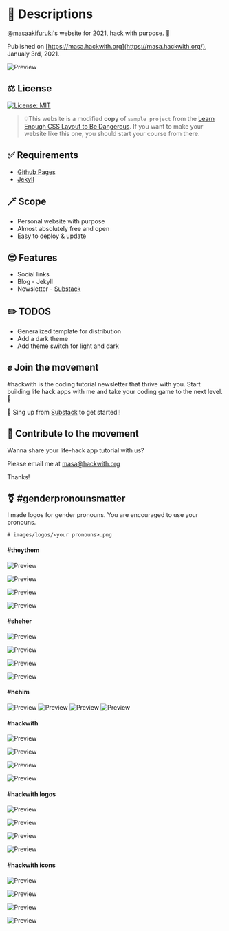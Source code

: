 
# 📄 Descriptions

[@masaakifuruki](https://github.com/masaakifuruki)'s website for 2021, hack with purpose. 🌈

Published on [https://masa.hackwith.org](https://masa.hackwith.org/), Janualy 3rd, 2021.

![Preview](images/screenshot-v-1.png "masa.hackwith.org")

## ⚖️ License

[![License: MIT](https://img.shields.io/badge/License-MIT-green.svg)](LICENSE.md)

> 💡This website is a modified **copy** of `sample project` from the [Learn Enough CSS Layout to Be Dangerous](https://www.learnenough.com/css-and-layout-tutorial/introduction). If you want to make your website like this one, you should start your course from there.


## ✅ Requirements

- [Github Pages](https://pages.github.com/)
- [Jekyll](https://jekyllrb.com/)

## 🪄 Scope
- Personal website with purpose
- Almost absolutely free and open
- Easy to deploy & update

## 😎 Features
- Social links
- Blog - Jekyll
- Newsletter - [Substack](https://hackwith.substack.com/)

## ✏️ TODOS
- Generalized template for distribution
- Add a dark theme
- Add theme switch for light and dark

## ✊ Join the movement
#hackwith is the coding tutorial newsletter that thrive with you. Start building life hack apps with me and take your coding game to the next level. 🚀

📧 Sing up from [Substack](https://hackwith.substack.com/) to get started!!

## 💛 Contribute to the movement

Wanna share your life-hack app tutorial with us?

Please email me at [masa@hackwith.org](masa@hackwith.org)

Thanks!

## ⚧ #genderpronounsmatter
I made logos for gender pronouns. You are encouraged to use your pronouns.

```
# images/logos/<your pronouns>.png
```

#### #theythem

![Preview](images/logos/theythem-light.png "#theythem light")

![Preview](images/logos/theythem-dark.png "#theythem dark")

![Preview](images/logos/theythem-light-trans.png "#theythem light trans")

![Preview](images/logos/theythem-dark-trans.png "#theythem dark trans")

#### #sheher

![Preview](images/logos/sheher-light.png "#sheher light")

![Preview](images/logos/sheher-dark.png "#sheher dark")

![Preview](images/logos/sheher-light-trans.png "#sheher light trans")

![Preview](images/logos/sheher-dark-trans.png "#sheher dark trans")

#### #hehim
![Preview](images/logos/hehim-light.png "#hehim light")
![Preview](images/logos/hehim-dark.png "#hehim dark")
![Preview](images/logos/hehim-light-trans.png "#hehim light trans")
![Preview](images/logos/hehim-dark-trans.png "#hehim dark trans")

#### #hackwith

![Preview](images/logos/hackwith-light.png "#hackwith light")

![Preview](images/logos/hackwith-dark.png "#hackwith dark")

![Preview](images/logos/hackwith-light-trans.png "#hackwith light trans")

![Preview](images/logos/hackwith-dark-trans.png "#hackwith dark trans")

#### #hackwith logos

![Preview](images/logos/hackwith-logo-light.png "#hackwith logo light")

![Preview](images/logos/hackwith-logo-dark.png "#hackwith logo dark")

![Preview](images/logos/hackwith-logo-light-trans.png "#hackwith logo light trans")

![Preview](images/logos/hackwith-logo-dark-trans.png "#hackwith dark trans")

#### #hackwith icons

![Preview](images/logos/hackwith-icon-light.png "#hackwith icon light")

![Preview](images/logos/hackwith-icon-dark.png "#hackwith icon dark")

![Preview](images/logos/hackwith-icon-light-trans.png "#hackwith icon trnas")

![Preview](images/logos/hackwith-icon-dark-trans.png "#hackwith icon trans")
